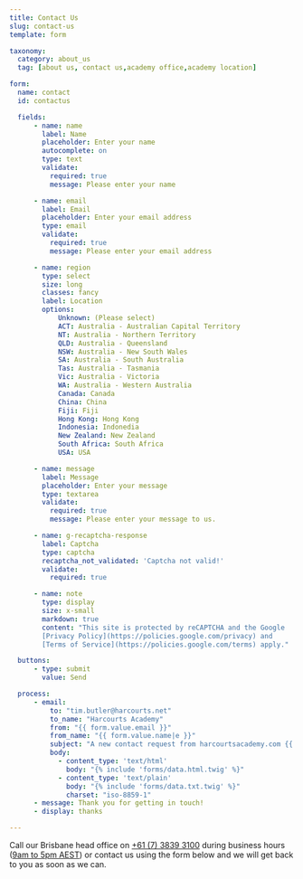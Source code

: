 ```yaml
---
title: Contact Us
slug: contact-us
template: form

taxonomy:
  category: about_us
  tag: [about us, contact us,academy office,academy location]

form:
  name: contact
  id: contactus

  fields:
      - name: name
        label: Name
        placeholder: Enter your name
        autocomplete: on
        type: text
        validate:
          required: true
          message: Please enter your name

      - name: email
        label: Email
        placeholder: Enter your email address
        type: email
        validate:
          required: true
          message: Please enter your email address

      - name: region
        type: select
        size: long
        classes: fancy
        label: Location
        options:
            Unknown: (Please select)
            ACT: Australia - Australian Capital Territory
            NT: Australia - Northern Territory
            QLD: Australia - Queensland
            NSW: Australia - New South Wales
            SA: Australia - South Australia
            Tas: Australia - Tasmania
            Vic: Australia - Victoria
            WA: Australia - Western Australia
            Canada: Canada
            China: China
            Fiji: Fiji
            Hong Kong: Hong Kong
            Indonesia: Indonedia
            New Zealand: New Zealand
            South Africa: South Africa
            USA: USA

      - name: message
        label: Message
        placeholder: Enter your message
        type: textarea
        validate:
          required: true
          message: Please enter your message to us.

      - name: g-recaptcha-response
        label: Captcha
        type: captcha
        recaptcha_not_validated: 'Captcha not valid!'
        validate:
          required: true

      - name: note
        type: display
        size: x-small
        markdown: true
        content: "This site is protected by reCAPTCHA and the Google
        [Privacy Policy](https://policies.google.com/privacy) and
        [Terms of Service](https://policies.google.com/terms) apply."

  buttons:
      - type: submit
        value: Send

  process:
      - email:
          to: "tim.butler@harcourts.net"
          to_name: "Harcourts Academy"
          from: "{{ form.value.email }}"
          from_name: "{{ form.value.name|e }}"
          subject: "A new contact request from harcourtsacademy.com {{ form.value.name|e }}"
          body:
            - content_type: 'text/html'
              body: "{% include 'forms/data.html.twig' %}"
            - content_type: 'text/plain'
              body: "{% include 'forms/data.txt.twig' %}"
              charset: "iso-8859-1"
      - message: Thank you for getting in touch!
      - display: thanks

---
```


Call our Brisbane head office on <nobr><a href="tel:+61738393100">+61 (7) 3839 3100</a></nobr> during business hours ([9am to 5pm AEST](https://time.is/Brisbane)) or contact us using the form below and we will get back to you as soon as we can.

